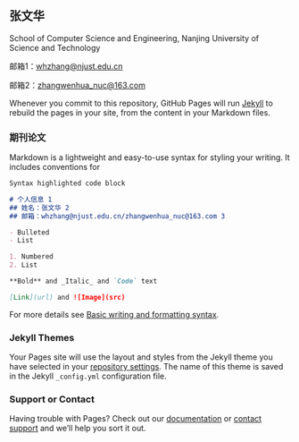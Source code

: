 ## 张文华

School of Computer Science and Engineering, Nanjing University of Science and Technology

邮箱1：whzhang@njust.edu.cn

邮箱2：zhangwenhua_nuc@163.com

Whenever you commit to this repository, GitHub Pages will run [Jekyll](https://jekyllrb.com/) to rebuild the pages in your site, from the content in your Markdown files.

### 期刊论文

Markdown is a lightweight and easy-to-use syntax for styling your writing. It includes conventions for

```markdown
Syntax highlighted code block

# 个人信息 1
## 姓名：张文华 2
## 邮箱：whzhang@njust.edu.cn/zhangwenhua_nuc@163.com 3

- Bulleted
- List

1. Numbered
2. List

**Bold** and _Italic_ and `Code` text

[Link](url) and ![Image](src)
```

For more details see [Basic writing and formatting syntax](https://docs.github.com/en/github/writing-on-github/getting-started-with-writing-and-formatting-on-github/basic-writing-and-formatting-syntax).

### Jekyll Themes

Your Pages site will use the layout and styles from the Jekyll theme you have selected in your [repository settings](https://github.com/whzhang1992/whzhang1992.github.io/settings/pages). The name of this theme is saved in the Jekyll `_config.yml` configuration file.

### Support or Contact

Having trouble with Pages? Check out our [documentation](https://docs.github.com/categories/github-pages-basics/) or [contact support](https://support.github.com/contact) and we’ll help you sort it out.
